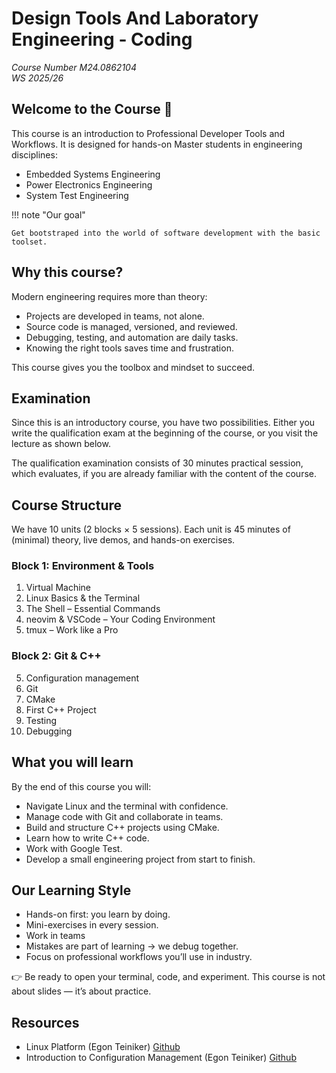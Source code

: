 # Design Tools And Laboratory Engineering - Coding

_Course Number M24.0862104_<br>
_WS 2025/26_

## Welcome to the Course 🚀

This course is an introduction to Professional Developer Tools and Workflows.
It is designed for hands-on Master students in engineering disciplines:

- Embedded Systems Engineering
- Power Electronics Engineering
- System Test Engineering

!!! note "Our goal"

    Get bootstraped into the world of software development with the basic toolset.

## Why this course?

Modern engineering requires more than theory:

- Projects are developed in teams, not alone.
- Source code is managed, versioned, and reviewed.
- Debugging, testing, and automation are daily tasks.
- Knowing the right tools saves time and frustration.

This course gives you the toolbox and mindset to succeed.

## Examination

Since this is an introductory course, you have two possibilities. Either you write the qualification exam at the beginning of the course, or you visit the lecture as shown below.

The qualification examination consists of 30 minutes practical session, which evaluates, if you are already familiar with the content of the course.

## Course Structure

We have 10 units (2 blocks × 5 sessions).
Each unit is 45 minutes of (minimal) theory, live demos, and hands-on exercises.

### Block 1: Environment & Tools

1. Virtual Machine
2. Linux Basics & the Terminal
3. The Shell – Essential Commands
4. neovim & VSCode – Your Coding Environment
5. tmux – Work like a Pro

### Block 2: Git & C++

5. Configuration management
6. Git
7. CMake
8. First C++ Project
9. Testing
10. Debugging

## What you will learn

By the end of this course you will:

- Navigate Linux and the terminal with confidence.
- Manage code with Git and collaborate in teams.
- Build and structure C++ projects using CMake.
- Learn how to write C++ code.
- Work with Google Test.
- Develop a small engineering project from start to finish.

## Our Learning Style

- Hands-on first: you learn by doing.
- Mini-exercises in every session.
- Work in teams
- Mistakes are part of learning → we debug together.
- Focus on professional workflows you’ll use in industry.

👉 Be ready to open your terminal, code, and experiment.
This course is not about slides — it’s about practice.

## Resources

- Linux Platform (Egon Teiniker) [Github](https://github.com/teiniker/teiniker-lectures-computerscience/tree/master/linux)
- Introduction to Configuration Management (Egon Teiniker) [Github](https://github.com/teiniker/teiniker-lectures-embedded-cxx/tree/main/configuration-management)
